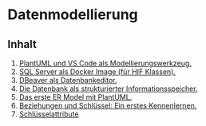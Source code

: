 # Datenmodellierung

## Inhalt

<ol>
<li><a href="plantuml.md">PlantUML und VS Code als Modellierungswerkzeug.</a></li>
<li><a href="SqlServer/README.md">SQL Server als Docker Image (für HIF Klassen).</a></li>
<li><a href="Dbeaver/README.md">DBeaver als Datenbankeditor.</a></li>
<li><a href="10_Intro.md">Die Datenbank als strukturierter Informationsspeicher.</a></li>
<li><a href="20_PlantUmlErModel.md">Das erste ER Model mit PlantUML.</a></li>
<li><a href="30_RelationsAndKeys.md">Beziehungen und Schlüssel: Ein erstes Kennenlernen.</a></li>
<li><a href="40_Keys.md">Schlüsselattribute</a></li>
</ol>